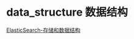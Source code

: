 # data_structure 数据结构


[ElasticSearch-存储和数据结构](https://maizitoday.github.io/post/elasticsearch-%E5%AD%98%E5%82%A8%E5%92%8C%E6%95%B0%E6%8D%AE%E7%BB%93%E6%9E%84/#%E4%B8%93%E4%B8%9A%E6%95%B0%E6%8D%AE%E7%B1%BB%E5%9E%8B%E7%BC%96%E8%BE%91httpsgithubcomelasticelasticsearchedit60docsreferencemappingtypesasciidoc)

